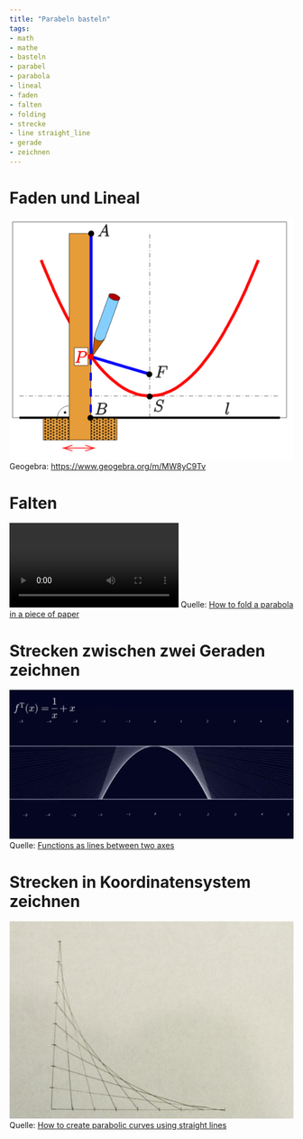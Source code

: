 ```yaml
---
title: "Parabeln basteln"
tags:
- math 
- mathe 
- basteln 
- parabel 
- parabola 
- lineal 
- faden 
- falten 
- folding 
- strecke 
- line straight_line 
- gerade 
- zeichnen 
---
```

# Faden und Lineal
![content/images/Parabel-Faden-Lineal.png](images/Parabel-Faden-Lineal.png)
Geogebra: https://www.geogebra.org/m/MW8yC9Tv

# Falten
![fold_parabola.mp4](images/fold_parabola.mp4)
Quelle: [How to fold a parabola in a piece of paper](How%20to%20fold%20a%20parabola%20in%20a%20piece%20of%20paper.md)

# Strecken zwischen zwei Geraden zeichnen
![content/images/Parabel_gerade_Strecken.png](images/Parabel_gerade_Strecken.png)
Quelle: [Functions as lines between two axes](Functions%20as%20lines%20between%20two%20axes.md)

# Strecken in Koordinatensystem zeichnen
![create-parabolic-curves-using-straight-lines.w1456.jpg](images/create-parabolic-curves-using-straight-lines.w1456.jpg)
Quelle: [How to create parabolic curves using straight lines](How%20to%20create%20parabolic%20curves%20using%20straight%20lines.md)
